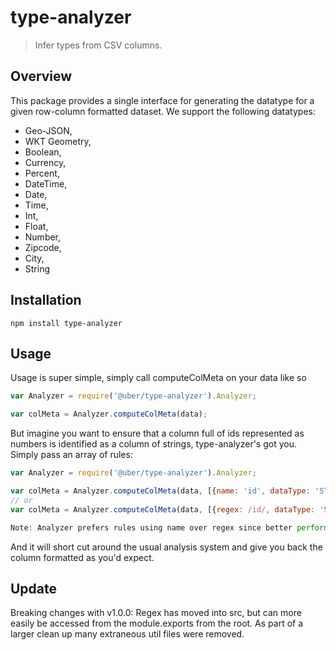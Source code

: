 # type-analyzer

> Infer types from CSV columns.

## Overview

This package provides a single interface for generating the datatype for a given
row-column formatted dataset. We support the following datatypes:

* Geo-JSON,
* WKT Geometry,
* Boolean,
* Currency,
* Percent,
* DateTime,
* Date,
* Time,
* Int,
* Float,
* Number,
* Zipcode,
* City,
* String

## Installation

    npm install type-analyzer

## Usage

Usage is super simple, simply call computeColMeta on your data like so

```js
var Analyzer = require('@uber/type-analyzer').Analyzer;

var colMeta = Analyzer.computeColMeta(data);
```

But imagine you want to ensure that a column full of ids represented as numbers
is identified as a column of strings, type-analyzer's got you. Simply pass an
array of rules:

```js
var Analyzer = require('@uber/type-analyzer').Analyzer;

var colMeta = Analyzer.computeColMeta(data, [{name: 'id', dataType: 'STRING'}]);
// or
var colMeta = Analyzer.computeColMeta(data, [{regex: /id/, dataType: 'STRING'}]);

Note: Analyzer prefers rules using name over regex since better performance.
```

And it will short cut around the usual analysis system and give
you back the column formatted as you'd expect.


## Update
Breaking changes with v1.0.0: Regex has moved into src, but can more easily be
accessed from the module.exports from the root. As part of a larger clean up
many extraneous util files were removed.
